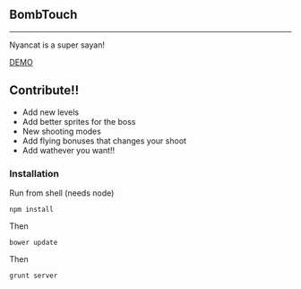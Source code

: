 ## BombTouch
----------
Nyancat is a super sayan!

[DEMO](http://rvpg.me/experiments/BombTouch/)



## Contribute!!
- Add new levels
- Add better sprites for the boss
- New shooting modes
- Add flying bonuses that changes your shoot 
- Add wathever you want!!

### Installation 

Run from shell (needs node)

````
npm install 
````
Then

````
bower update
````

Then 

```
grunt server
````




